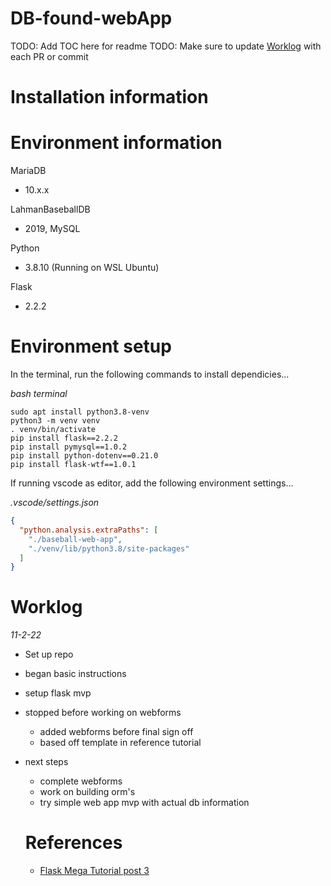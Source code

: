 # DB-found-webApp
TODO: Add TOC here for readme
TODO: Make sure to update [Worklog](#worklog) with each PR or commit

# Installation information

# Environment information

MariaDB
- 10.x.x

LahmanBaseballDB
- 2019, MySQL

Python 
- 3.8.10 (Running on WSL Ubuntu)

Flask
- 2.2.2

# Environment setup

In the terminal, run the following commands to install dependicies...

_bash terminal_
```
sudo apt install python3.8-venv
python3 -m venv venv
. venv/bin/activate
pip install flask==2.2.2
pip install pymysql==1.0.2
pip install python-dotenv==0.21.0
pip install flask-wtf==1.0.1
```

If running vscode as editor, add the following environment settings...

_.vscode/settings.json_
```json
{
  "python.analysis.extraPaths": [
    "./baseball-web-app",
    "./venv/lib/python3.8/site-packages"
  ]
}
```

# Worklog

_11-2-22_
- Set up repo
- began basic instructions
- setup flask mvp
- stopped before working on webforms
  + added webforms before final sign off
  + based off template in reference tutorial
- next steps
  - complete webforms
  - work on building orm's
  - try simple web app mvp with actual db information

  # References

  - [Flask Mega Tutorial post 3](https://blog.miguelgrinberg.com/post/the-flask-mega-tutorial-part-iii-web-forms)